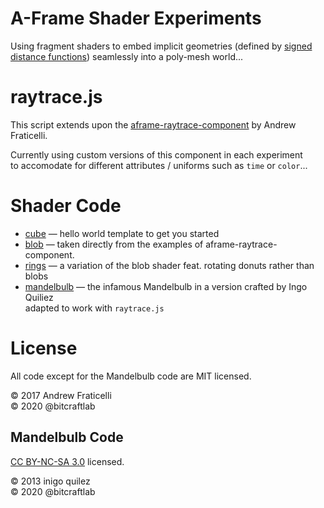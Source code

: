 # A-Frame Shader Experiments

Using fragment shaders to embed implicit geometries (defined by [signed distance functions](https://iquilezles.org/www/articles/distfunctions/distfunctions.htm)) seamlessly into a poly-mesh world...

# raytrace.js

This script extends upon the [aframe-raytrace-component](https://github.com/omgitsraven/aframe-raytrace-component) by Andrew Fraticelli.

Currently using custom versions of this component in each experiment  
to accomodate for different attributes / uniforms such as `time` or `color`...

# Shader Code

- [cube](cube) — hello world template to get you started
- [blob](blob) — taken directly from the examples of aframe-raytrace-component.
- [rings](rings) — a variation of the blob shader feat. rotating donuts rather than blobs
- [mandelbulb](mandelbubl) — the infamous Mandelbulb in a version crafted by Ingo Quiliez  
  adapted to work with `raytrace.js`

# License

All code except for the Mandelbulb code are MIT licensed.

© 2017 Andrew Fraticelli  
© 2020 @bitcraftlab

## Mandelbulb Code

[CC BY-NC-SA 3.0](https://creativecommons.org/licenses/by-nc-sa/3.0/) licensed.

© 2013 inigo quilez  
© 2020 @bitcraftlab

